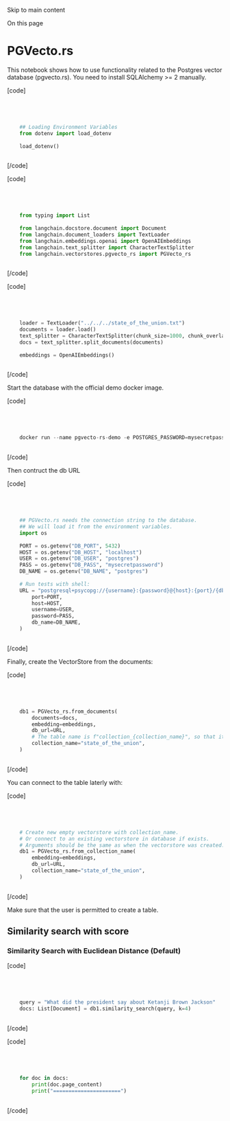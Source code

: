 

Skip to main content

On this page

# PGVecto.rs

This notebook shows how to use functionality related to the Postgres vector database (pgvecto.rs). You need to install SQLAlchemy >= 2 manually.

[code]
```python




    ## Loading Environment Variables  
    from dotenv import load_dotenv  
      
    load_dotenv()  
    


```
[/code]


[code]
```python




    from typing import List  
      
    from langchain.docstore.document import Document  
    from langchain.document_loaders import TextLoader  
    from langchain.embeddings.openai import OpenAIEmbeddings  
    from langchain.text_splitter import CharacterTextSplitter  
    from langchain.vectorstores.pgvecto_rs import PGVecto_rs  
    


```
[/code]


[code]
```python




    loader = TextLoader("../../../state_of_the_union.txt")  
    documents = loader.load()  
    text_splitter = CharacterTextSplitter(chunk_size=1000, chunk_overlap=0)  
    docs = text_splitter.split_documents(documents)  
      
    embeddings = OpenAIEmbeddings()  
    


```
[/code]


Start the database with the official demo docker image.

[code]
```python




    docker run --name pgvecto-rs-demo -e POSTGRES_PASSWORD=mysecretpassword -p 5432:5432 -d tensorchord/pgvecto-rs:latest  
    


```
[/code]


Then contruct the db URL

[code]
```python




    ## PGVecto.rs needs the connection string to the database.  
    ## We will load it from the environment variables.  
    import os  
      
    PORT = os.getenv("DB_PORT", 5432)  
    HOST = os.getenv("DB_HOST", "localhost")  
    USER = os.getenv("DB_USER", "postgres")  
    PASS = os.getenv("DB_PASS", "mysecretpassword")  
    DB_NAME = os.getenv("DB_NAME", "postgres")  
      
    # Run tests with shell:  
    URL = "postgresql+psycopg://{username}:{password}@{host}:{port}/{db_name}".format(  
        port=PORT,  
        host=HOST,  
        username=USER,  
        password=PASS,  
        db_name=DB_NAME,  
    )  
    


```
[/code]


Finally, create the VectorStore from the documents:

[code]
```python




    db1 = PGVecto_rs.from_documents(  
        documents=docs,  
        embedding=embeddings,  
        db_url=URL,  
        # The table name is f"collection_{collection_name}", so that it should be unique.  
        collection_name="state_of_the_union",  
    )  
    


```
[/code]


You can connect to the table laterly with:

[code]
```python




    # Create new empty vectorstore with collection_name.  
    # Or connect to an existing vectorstore in database if exists.  
    # Arguments should be the same as when the vectorstore was created.  
    db1 = PGVecto_rs.from_collection_name(  
        embedding=embeddings,  
        db_url=URL,  
        collection_name="state_of_the_union",  
    )  
    


```
[/code]


Make sure that the user is permitted to create a table.

## Similarity search with score​

### Similarity Search with Euclidean Distance (Default)​

[code]
```python




    query = "What did the president say about Ketanji Brown Jackson"  
    docs: List[Document] = db1.similarity_search(query, k=4)  
    


```
[/code]


[code]
```python




    for doc in docs:  
        print(doc.page_content)  
        print("======================")  
    


```
[/code]


